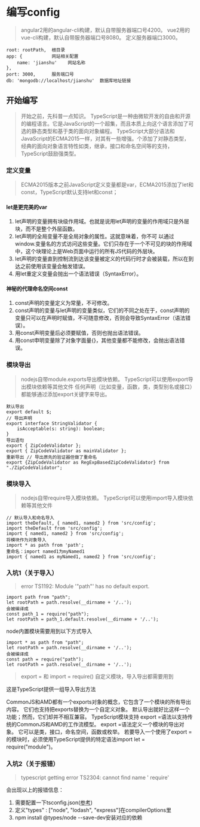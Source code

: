 # 编写config
> angular2用的angular-cli构建，默认自带服务器端口号4200。
vue2用的vue-cli构建，默认自带服务器端口号8080。
定义服务器端口3000。
```
root: rootPath,  根目录
app: {           网站相关配置
    name: 'jianshu'    网站名称
},
port: 3000,      服务端口号
db: 'mongodb://localhost/jianshu'  数据库地址链接
```

## 开始编写
> 开始之前，先科普一点知识。
TypeScript是一种由微软开发的自由和开源的编程语言。它是JavaScript的一个超集，而且本质上向这个语言添加了可选的静态类型和基于类的面向对象编程。
TypeScript大部分语法和JavaScript的ECMA2015一样，对其有一些增强。个添加了对静态类型，经典的面向对象语言特性如类，继承，接口和命名空间等的支持，TypeScript鼓励强类型。

### 定义变量
> ECMA2015版本之前JavaScript定义变量都是var，ECMA2015添加了let和const，TypeScript默认支持let和const；
#### let是更完美的var
1. let声明的变量拥有块级作用域。也就是说用let声明的变量的作用域只是外层块，而不是整个外层函数。
2. let声明的全局变量不是全局对象的属性。这就意味着，你不可 以通过window.变量名的方式访问这些变量。它们只存在于一个不可见的块的作用域中，这个块理论上是Web页面中运行的所有JS代码的外层块。
3. let声明的变量直到控制流到达该变量被定义的代码行时才会被装载，所以在到达之前使用该变量会触发错误。
4. 用let重定义变量会抛出一个语法错误（SyntaxError）。

#### 神秘的代理命名空间const
1. const声明的变量定义为常量，不可修改。
2. const声明的变量与let声明的变量类似，它们的不同之处在于，const声明的变量只可以在声明时赋值，不可随意修改，否则会导致SyntaxError（语法错误）。
3. 用const声明变量后必须要赋值，否则也抛出语法错误。
4. 用const申明变量除了对象字面量{}，其他变量都不能修改，会抛出语法错误。

### 模块导出
> nodejs自带module.exports导出模块依赖。
TypeScript可以使用export导出模块依赖等其他文件
任何声明（比如变量，函数，类，类型别名或接口）都能够通过添加export关键字来导出。
```
默认导出
export default $;
// 导出声明
export interface StringValidator {
    isAcceptable(s: string): boolean;
}
导出语句
export { ZipCodeValidator };
export { ZipCodeValidator as mainValidator };
重新导出 // 导出原先的验证器但做了重命名
export {ZipCodeValidator as RegExpBasedZipCodeValidator} from "./ZipCodeValidator";
```

### 模块导入
> nodejs自带require导入模块依赖。
TypeScript可以使用import导入模块依赖等其他文件
```
// 默认导入和命名导入
import theDefault, { named1, named2 } from 'src/config';
import theDefault from 'src/config';
import { named1, named2 } from 'src/config';
将模块作为对象导入  
import * as path from 'path';
重命名：import named1为myNamed1
import { named1 as myNamed1, named2 } from 'src/config';
```

### 入坑1（关于导入）
> error TS1192: Module '"path"' has no default export.
```
import path from "path";
let rootPath = path.resolve(__dirname + '/..');
会被编译成
const path_1 = require("path");
let rootPath = path_1.default.resolve(__dirname + '/..');
```
node内置模块需要用到以下方式导入
```
import * as path from "path";
let rootPath = path.resolve(__dirname + '/..');
会被编译成
const path = require("path");
let rootPath = path.resolve(__dirname + '/..');
```
> export = 和 import = require() 
自定义模块，导入导出都需要用到

这是TypeScript提供一组导入导出方法

CommonJS和AMD都有一个exports对象的概念，它包含了一个模块的所有导出内容。
它们也支持把exports替换为一个自定义对象。 默认导出就好比这样一个功能；然而，它们却并不相互兼容。 TypeScript模块支持 export =语法以支持传统的CommonJS和AMD的工作流模型。
export =语法定义一个模块的导出对象。 它可以是类，接口，命名空间，函数或枚举。
若要导入一个使用了export =的模块时，必须使用TypeScript提供的特定语法import let = require("module")。

### 入坑2（关于报错）
> typescript getting error TS2304: cannot find name ' require'

会出现以上的报错信息：
1. 需要配置一下tsconfig.json([参考](https://www.tslang.cn/docs/handbook/tsconfig-json.html))
2. 定义"types" : ["node", "lodash", "express"]在compilerOptions里
3. npm install @types/node --save-dev安装对应的依赖


